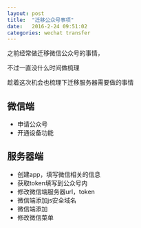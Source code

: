 ```yaml
---
layout: post
title:  "迁移公众号事项"
date:   2016-2-24 09:51:02
categories: wechat transfer
---
```


之前经常做迁移微信公众号的事情，

不过一直没什么时间做梳理

趁着这次机会也梳理下迁移服务器需要做的事情

## 微信端

* 申请公众号
* 开通设备功能

## 服务器端

* 创建app，填写微信相关的信息
* 获取token填写到公众号内
* 修改微信端服务器url，token
* 微信端添加js安全域名
* 微信端添加
* 修改微信菜单
